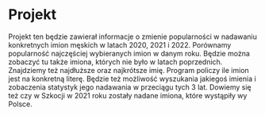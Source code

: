 # Projekt
Projekt ten będzie zawierał informacje o zmienie popularności w nadawaniu konkretnych imion męskich w latach 2020, 2021 i 2022. Porównamy popularność najczęściej wybieranych imion w danym roku. Będzie można zobaczyć tu także imiona, których nie było w latach poprzednich. Znajdziemy też najdłuższe oraz najkrótsze imię. Program policzy ile imion jest na konkretną literę. Będzie też możliwość wyszukania jakiegoś imienia i zobaczenia statystyk jego nadawania w przeciągu tych 3 lat. Dowiemy się też czy w Szkocji w 2021 roku zostały nadane imiona, które wystąpiły wy Polsce.
